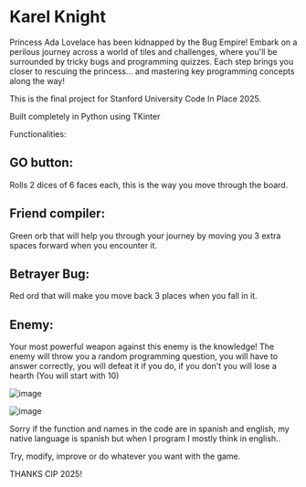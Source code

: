 # Karel Knight

Princess Ada Lovelace has been kidnapped by the Bug Empire! Embark on a perilous journey across a world of tiles and challenges, where you'll be surrounded by tricky bugs and programming quizzes. Each step brings you closer to rescuing the princess… and mastering key programming concepts along the way!

This is the final project for Stanford University Code In Place 2025.

Built completely in Python using TKinter

Functionalities:

## GO button:
Rolls 2 dices of 6 faces each, this is the way you move through the board.

## Friend compiler:
Green orb that will help you through your journey by moving you 3 extra spaces forward when you encounter it.

## Betrayer Bug:
Red ord that will make you move back 3 places when you fall in it.

## Enemy:
Your most powerful weapon against this enemy is the knowledge! The enemy will throw you a random programming question, you will have to answer correctly,
you will defeat it if you do, if you don't you will lose a hearth (You will start with 10)

![image](https://github.com/user-attachments/assets/42dbadf6-03b5-4ca1-932f-e7e0dde50580)

![image](https://github.com/user-attachments/assets/cb9962d8-265a-4582-a968-117ba47ef2d8)

Sorry if the function and names in the code are in spanish and english, my native language is spanish but when I program I mostly think in english..

Try, modify, improve or do whatever you want with the game.

THANKS CIP 2025!


